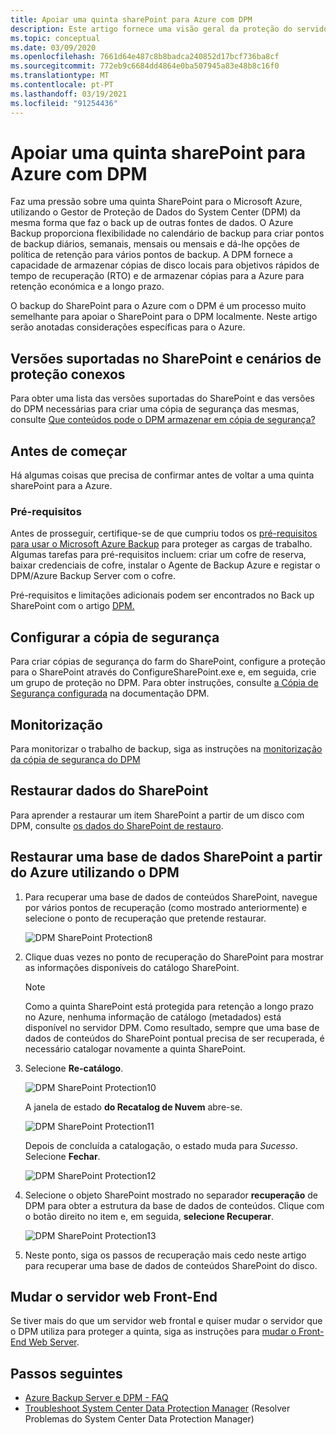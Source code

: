 ```yaml
---
title: Apoiar uma quinta sharePoint para Azure com DPM
description: Este artigo fornece uma visão geral da proteção do servidor de backup DPM/Azure de uma fazenda SharePoint para Azure
ms.topic: conceptual
ms.date: 03/09/2020
ms.openlocfilehash: 7661d64e487c8b8badca240852d17bcf736ba8cf
ms.sourcegitcommit: 772eb9c6684dd4864e0ba507945a83e48b8c16f0
ms.translationtype: MT
ms.contentlocale: pt-PT
ms.lasthandoff: 03/19/2021
ms.locfileid: "91254436"
---
```

# <a name="back-up-a-sharepoint-farm-to-azure-with-dpm"></a>Apoiar uma quinta sharePoint para Azure com DPM

Faz uma pressão sobre uma quinta SharePoint para o Microsoft Azure, utilizando o Gestor de Proteção de Dados do System Center (DPM) da mesma forma que faz o back up de outras fontes de dados. O Azure Backup proporciona flexibilidade no calendário de backup para criar pontos de backup diários, semanais, mensais ou mensais e dá-lhe opções de política de retenção para vários pontos de backup. A DPM fornece a capacidade de armazenar cópias de disco locais para objetivos rápidos de tempo de recuperação (RTO) e de armazenar cópias para a Azure para retenção económica e a longo prazo.

O backup do SharePoint para o Azure com o DPM é um processo muito semelhante para apoiar o SharePoint para o DPM localmente. Neste artigo serão anotadas considerações específicas para o Azure.

## <a name="sharepoint-supported-versions-and-related-protection-scenarios"></a>Versões suportadas no SharePoint e cenários de proteção conexos

Para obter uma lista das versões suportadas do SharePoint e das versões do DPM necessárias para criar uma cópia de segurança das mesmas, consulte [Que conteúdos pode o DPM armazenar em cópia de segurança?](/system-center/dpm/dpm-protection-matrix#applications-backup)

## <a name="before-you-start"></a>Antes de começar

Há algumas coisas que precisa de confirmar antes de voltar a uma quinta sharePoint para a Azure.

### <a name="prerequisites"></a>Pré-requisitos

Antes de prosseguir, certifique-se de que cumpriu todos os [pré-requisitos para usar o Microsoft Azure Backup](backup-azure-dpm-introduction.md#prerequisites-and-limitations) para proteger as cargas de trabalho. Algumas tarefas para pré-requisitos incluem: criar um cofre de reserva, baixar credenciais de cofre, instalar o Agente de Backup Azure e registar o DPM/Azure Backup Server com o cofre.

Pré-requisitos e limitações adicionais podem ser encontrados no Back up SharePoint com o artigo [DPM.](/system-center/dpm/back-up-sharepoint#prerequisites-and-limitations)

## <a name="configure-backup"></a>Configurar a cópia de segurança

Para criar cópias de segurança do farm do SharePoint, configure a proteção para o SharePoint através do ConfigureSharePoint.exe e, em seguida, crie um grupo de proteção no DPM. Para obter instruções, consulte [a Cópia de Segurança configurada](/system-center/dpm/back-up-sharepoint#configure-backup) na documentação DPM.

## <a name="monitoring"></a>Monitorização

Para monitorizar o trabalho de backup, siga as instruções na [monitorização da cópia de segurança do DPM](/system-center/dpm/back-up-sharepoint#monitoring)

## <a name="restore-sharepoint-data"></a>Restaurar dados do SharePoint

Para aprender a restaurar um item SharePoint a partir de um disco com DPM, consulte [os dados do SharePoint de restauro](/system-center/dpm/back-up-sharepoint#restore-sharepoint-data).

## <a name="restore-a-sharepoint-database-from-azure-by-using-dpm"></a>Restaurar uma base de dados SharePoint a partir do Azure utilizando o DPM

1. Para recuperar uma base de dados de conteúdos SharePoint, navegue por vários pontos de recuperação (como mostrado anteriormente) e selecione o ponto de recuperação que pretende restaurar.

    ![DPM SharePoint Protection8](./media/backup-azure-backup-sharepoint/dpm-sharepoint-protection9.png)
2. Clique duas vezes no ponto de recuperação do SharePoint para mostrar as informações disponíveis do catálogo SharePoint.

   > [!NOTE]
   > Como a quinta SharePoint está protegida para retenção a longo prazo no Azure, nenhuma informação de catálogo (metadados) está disponível no servidor DPM. Como resultado, sempre que uma base de dados de conteúdos do SharePoint pontual precisa de ser recuperada, é necessário catalogar novamente a quinta SharePoint.
   >
   >
3. Selecione **Re-catálogo**.

    ![DPM SharePoint Protection10](./media/backup-azure-backup-sharepoint/dpm-sharepoint-protection12.png)

    A janela de estado **do Recatalog de Nuvem** abre-se.

    ![DPM SharePoint Protection11](./media/backup-azure-backup-sharepoint/dpm-sharepoint-protection13.png)

    Depois de concluída a catalogação, o estado muda para *Sucesso*. Selecione **Fechar**.

    ![DPM SharePoint Protection12](./media/backup-azure-backup-sharepoint/dpm-sharepoint-protection14.png)
4. Selecione o objeto SharePoint mostrado no separador **recuperação** de DPM para obter a estrutura da base de dados de conteúdos. Clique com o botão direito no item e, em seguida, **selecione Recuperar**.

    ![DPM SharePoint Protection13](./media/backup-azure-backup-sharepoint/dpm-sharepoint-protection15.png)
5. Neste ponto, siga os passos de recuperação mais cedo neste artigo para recuperar uma base de dados de conteúdos SharePoint do disco.

## <a name="switching-the-front-end-web-server"></a>Mudar o servidor web Front-End

Se tiver mais do que um servidor web frontal e quiser mudar o servidor que o DPM utiliza para proteger a quinta, siga as instruções para [mudar o Front-End Web Server](/system-center/dpm/back-up-sharepoint#switching-the-front-end-web-server).

## <a name="next-steps"></a>Passos seguintes

* [Azure Backup Server e DPM - FAQ](backup-azure-dpm-azure-server-faq.md)
* [Troubleshoot System Center Data Protection Manager](backup-azure-scdpm-troubleshooting.md) (Resolver Problemas do System Center Data Protection Manager)
